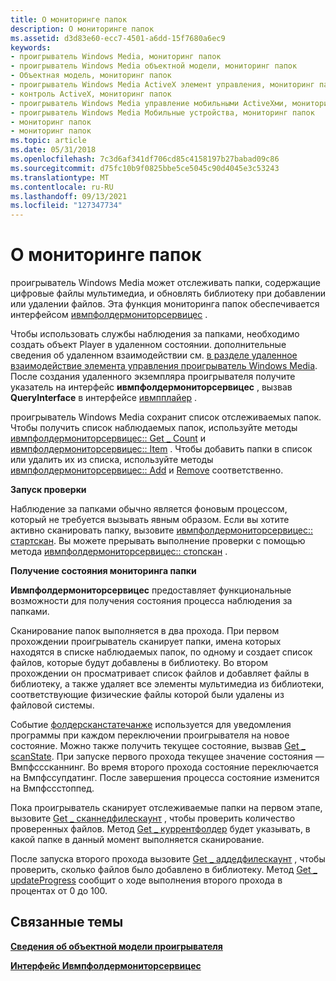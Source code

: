 ```yaml
---
title: О мониторинге папок
description: О мониторинге папок
ms.assetid: d3d83e60-ecc7-4501-a6dd-15f7680a6ec9
keywords:
- проигрыватель Windows Media, мониторинг папок
- проигрыватель Windows Media объектной модели, мониторинг папок
- Объектная модель, мониторинг папок
- проигрыватель Windows Media ActiveX элемент управления, мониторинг папок
- контроль ActiveX, мониторинг папок
- проигрыватель Windows Media управление мобильными ActiveXми, мониторинг папок
- проигрыватель Windows Media Мобильные устройства, мониторинг папок
- мониторинг папок
- мониторинг папок
ms.topic: article
ms.date: 05/31/2018
ms.openlocfilehash: 7c3d6af341df706cd85c4158197b27babad09c86
ms.sourcegitcommit: d75fc10b9f0825bbe5ce5045c90d4045e3c53243
ms.translationtype: MT
ms.contentlocale: ru-RU
ms.lasthandoff: 09/13/2021
ms.locfileid: "127347734"
---
```

# <a name="about-folder-monitoring"></a>О мониторинге папок

проигрыватель Windows Media может отслеживать папки, содержащие цифровые файлы мультимедиа, и обновлять библиотеку при добавлении или удалении файлов. Эта функция мониторинга папок обеспечивается интерфейсом [ивмпфолдермониторсервицес](/previous-versions/windows/desktop/api/wmp/nn-wmp-iwmpfoldermonitorservices) .

Чтобы использовать службы наблюдения за папками, необходимо создать объект Player в удаленном состоянии. дополнительные сведения об удаленном взаимодействии см. [в разделе удаленное взаимодействие элемента управления проигрыватель Windows Media](remoting-the-windows-media-player-control.md). После создания удаленного экземпляра проигрывателя получите указатель на интерфейс **ивмпфолдермониторсервицес** , вызвав **QueryInterface** в интерфейсе [ивмпплайер](/previous-versions/windows/desktop/api/wmp/nn-wmp-iwmpplayer) .

проигрыватель Windows Media сохранит список отслеживаемых папок. Чтобы получить список наблюдаемых папок, используйте методы [ивмпфолдермониторсервицес:: Get \_ Count](/previous-versions/windows/desktop/api/wmp/nf-wmp-iwmpfoldermonitorservices-get_count) и [ивмпфолдермониторсервицес:: Item](/previous-versions/windows/desktop/api/wmp/nf-wmp-iwmpfoldermonitorservices-item) . Чтобы добавить папки в список или удалить их из списка, используйте методы [ивмпфолдермониторсервицес:: Add](/previous-versions/windows/desktop/api/wmp/nf-wmp-iwmpfoldermonitorservices-add) и [Remove](/previous-versions/windows/desktop/api/wmp/nf-wmp-iwmpfoldermonitorservices-remove) соответственно.

**Запуск проверки**

Наблюдение за папками обычно является фоновым процессом, который не требуется вызывать явным образом. Если вы хотите активно сканировать папку, вызовите [ивмпфолдермониторсервицес:: стартскан](/previous-versions/windows/desktop/api/wmp/nf-wmp-iwmpfoldermonitorservices-startscan). Вы можете прерывать выполнение проверки с помощью метода [ивмпфолдермониторсервицес:: стопскан](/previous-versions/windows/desktop/api/wmp/nf-wmp-iwmpfoldermonitorservices-stopscan) .

**Получение состояния мониторинга папки**

**Ивмпфолдермониторсервицес** предоставляет функциональные возможности для получения состояния процесса наблюдения за папками.

Сканирование папок выполняется в два прохода. При первом прохождении проигрыватель сканирует папки, имена которых находятся в списке наблюдаемых папок, по одному и создает список файлов, которые будут добавлены в библиотеку. Во втором прохождении он просматривает список файлов и добавляет файлы в библиотеку, а также удаляет все элементы мультимедиа из библиотеки, соответствующие физические файлы которой были удалены из файловой системы.

Событие [фолдерсканстатечанже](/previous-versions/windows/desktop/api/wmp/nf-wmp-iwmpevents3-folderscanstatechange) используется для уведомления программы при каждом переключении проигрывателя на новое состояние. Можно также получить текущее состояние, вызвав [Get \_ scanState](/previous-versions/windows/desktop/api/wmp/nf-wmp-iwmpfoldermonitorservices-get_scanstate). При запуске первого прохода текущее значение состояния — Вмпфсссканнинг. Во время второго прохода состояние переключается на Вмпфссупдатинг. После завершения процесса состояние изменится на Вмпфссстоппед.

Пока проигрыватель сканирует отслеживаемые папки на первом этапе, вызовите [Get \_ сканнедфилескаунт](/previous-versions/windows/desktop/api/wmp/nf-wmp-iwmpfoldermonitorservices-get_scannedfilescount) , чтобы проверить количество проверенных файлов. Метод [Get \_ куррентфолдер](/previous-versions/windows/desktop/api/wmp/nf-wmp-iwmpfoldermonitorservices-get_currentfolder) будет указывать, в какой папке в данный момент выполняется сканирование.

После запуска второго прохода вызовите [Get \_ аддедфилескаунт](/previous-versions/windows/desktop/api/wmp/nf-wmp-iwmpfoldermonitorservices-get_addedfilescount) , чтобы проверить, сколько файлов было добавлено в библиотеку. Метод [Get \_ updateProgress](/previous-versions/windows/desktop/api/wmp/nf-wmp-iwmpfoldermonitorservices-get_updateprogress) сообщит о ходе выполнения второго прохода в процентах от 0 до 100.

## <a name="related-topics"></a>Связанные темы

<dl> <dt>

[**Сведения об объектной модели проигрывателя**](about-the-player-object-model.md)
</dt> <dt>

[**Интерфейс Ивмпфолдермониторсервицес**](/previous-versions/windows/desktop/api/wmp/nn-wmp-iwmpfoldermonitorservices)
</dt> </dl>

 

 




